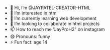 - 👋 Hi, I’m @JAYPATEL-CREATOR-HTML
- 👀 I’m interested in html
- 🌱 I’m currently learning web development
- 💞️ I’m looking to collaborate in html projects 
- 📫 How to reach me "JayProH2" on instagram 
- 😄 Pronouns: funny 
- ⚡ Fun fact: age 14

<!---
JAYPATEL-CREATOR-HTML/JAYPATEL-CREATOR-HTML is a ✨ special ✨ repository because its `README.md` (this file) appears on your GitHub profile.
You can click the Preview link to take a look at your changes.
--->
